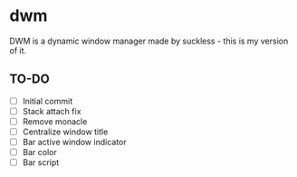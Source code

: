# dwm
DWM is a dynamic window manager made by suckless - this is my version of it.

## TO-DO
- [ ] Initial commit
- [ ] Stack attach fix
- [ ] Remove monacle
- [ ] Centralize window title
- [ ] Bar active window indicator
- [ ] Bar color
- [ ] Bar script
